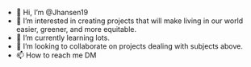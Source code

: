 - 👋 Hi, I’m @Jhansen19
- 👀 I’m interested in creating projects that will make living in our world easier, greener, and more equitable.
- 🌱 I’m currently learning lots.
- 💞️ I’m looking to collaborate on projects dealing with subjects above.
- 📫 How to reach me DM

<!---
Jhansen19/Jhansen19 is a ✨ special ✨ repository because its `README.md` (this file) appears on your GitHub profile.
You can click the Preview link to take a look at your changes.
--->
